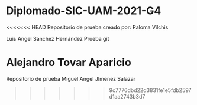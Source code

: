 # Diplomado-SIC-UAM-2021-G4
<<<<<<< HEAD
Repositorio de prueba creado por: Paloma Vilchis

Luis Angel Sánchez Hernández
Prueba git

Alejandro Tovar Aparicio
=======
Repositorio de prueba
Miguel Angel JImenez Salazar
>>>>>>> 9c7776dbd22d3831fe1e5fdb2597d1aa2743b3d7
